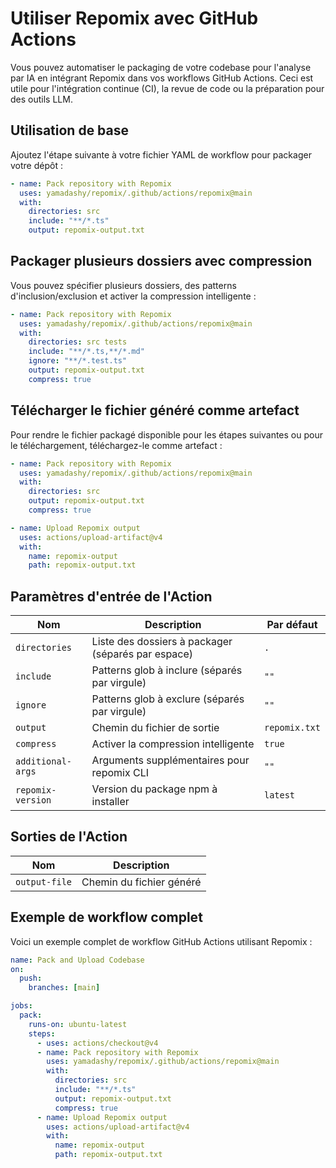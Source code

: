 # Utiliser Repomix avec GitHub Actions

Vous pouvez automatiser le packaging de votre codebase pour l'analyse par IA en intégrant Repomix dans vos workflows GitHub Actions. Ceci est utile pour l'intégration continue (CI), la revue de code ou la préparation pour des outils LLM.

## Utilisation de base

Ajoutez l'étape suivante à votre fichier YAML de workflow pour packager votre dépôt :

```yaml
- name: Pack repository with Repomix
  uses: yamadashy/repomix/.github/actions/repomix@main
  with:
    directories: src
    include: "**/*.ts"
    output: repomix-output.txt
```

## Packager plusieurs dossiers avec compression

Vous pouvez spécifier plusieurs dossiers, des patterns d'inclusion/exclusion et activer la compression intelligente :

```yaml
- name: Pack repository with Repomix
  uses: yamadashy/repomix/.github/actions/repomix@main
  with:
    directories: src tests
    include: "**/*.ts,**/*.md"
    ignore: "**/*.test.ts"
    output: repomix-output.txt
    compress: true
```

## Télécharger le fichier généré comme artefact

Pour rendre le fichier packagé disponible pour les étapes suivantes ou pour le téléchargement, téléchargez-le comme artefact :

```yaml
- name: Pack repository with Repomix
  uses: yamadashy/repomix/.github/actions/repomix@main
  with:
    directories: src
    output: repomix-output.txt
    compress: true

- name: Upload Repomix output
  uses: actions/upload-artifact@v4
  with:
    name: repomix-output
    path: repomix-output.txt
```

## Paramètres d'entrée de l'Action

| Nom                | Description                                   | Par défaut        |
|--------------------|-----------------------------------------------|-------------------|
| `directories`      | Liste des dossiers à packager (séparés par espace) | `.`           |
| `include`          | Patterns glob à inclure (séparés par virgule) | `""`           |
| `ignore`           | Patterns glob à exclure (séparés par virgule) | `""`           |
| `output`           | Chemin du fichier de sortie                   | `repomix.txt`     |
| `compress`         | Activer la compression intelligente           | `true`            |
| `additional-args`  | Arguments supplémentaires pour repomix CLI    | `""`           |
| `repomix-version`  | Version du package npm à installer            | `latest`          |

## Sorties de l'Action

| Nom           | Description                        |
|---------------|------------------------------------|
| `output-file` | Chemin du fichier généré            |

## Exemple de workflow complet

Voici un exemple complet de workflow GitHub Actions utilisant Repomix :

```yaml
name: Pack and Upload Codebase
on:
  push:
    branches: [main]

jobs:
  pack:
    runs-on: ubuntu-latest
    steps:
      - uses: actions/checkout@v4
      - name: Pack repository with Repomix
        uses: yamadashy/repomix/.github/actions/repomix@main
        with:
          directories: src
          include: "**/*.ts"
          output: repomix-output.txt
          compress: true
      - name: Upload Repomix output
        uses: actions/upload-artifact@v4
        with:
          name: repomix-output
          path: repomix-output.txt
``` 
